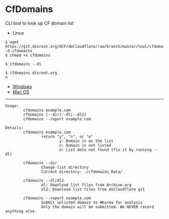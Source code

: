 # CfDomains

CLI tool to look up CF domain list


- Linux
```
$ wget https://git.disroot.org/dCF/deCloudflare/raw/branch/master/tool/cfdomains/cfdomains.linux -O cfdomains
$ chmod +x cfdomains

$ cfdomains --dl

$ cfdomains disroot.org
n
```

- [Windows](https://git.disroot.org/dCF/deCloudflare/raw/branch/master/tool/cfdomains/cfdomains.exe)
- [Mac OS](https://git.disroot.org/dCF/deCloudflare/raw/branch/master/tool/cfdomains/cfdomains.macos)


----

```
Usage:
        cfdomains example.com
        cfdomains [--dir|--dl|--dl2]
        cfdomains --report example.com

Details:
        cfdomains example.com
                return "y", "n", or "e"
                        y: Domain is on the list
                        n: Domain is not listed
                        e: List data not found (fix it by running --dl)

        cfdomains --dir
                Change list directory
                Current directory: ./cfdomains_Data/

        cfdomains --dl|dl2
                dl: Download list files from Archive.org
                dl2: Download list files from deCloudflare git

        cfdomains --report example.com
                Submit unlisted domain to #Karma for analysis
                Only the domain will be submitted. We NEVER record anything else.
```
